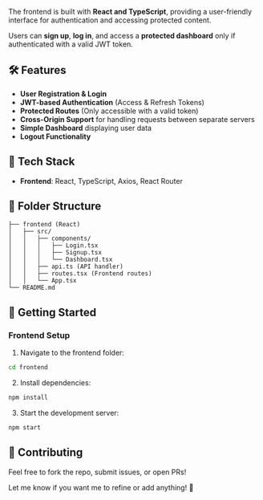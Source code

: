 The frontend is built with **React and TypeScript**, providing a user-friendly interface for authentication and accessing protected content.

Users can **sign up**, **log in**, and access a **protected dashboard** only if authenticated with a valid JWT token. 

## 🛠️ **Features**
- **User Registration & Login**
- **JWT-based Authentication** (Access & Refresh Tokens)
- **Protected Routes** (Only accessible with a valid token)
- **Cross-Origin Support** for handling requests between separate servers
- **Simple Dashboard** displaying user data
- **Logout Functionality**

## 📂 **Tech Stack**
- **Frontend**: React, TypeScript, Axios, React Router

## 📑 **Folder Structure**
```
├── frontend (React)
│   ├── src/
│   │   ├── components/
│   │   │   ├── Login.tsx
│   │   │   ├── Signup.tsx
│   │   │   └── Dashboard.tsx
│   │   ├── api.ts (API handler)
│   │   ├── routes.tsx (Frontend routes)
│   │   └── App.tsx
└── README.md
```

## 🚀 **Getting Started**

### **Frontend Setup**
1. Navigate to the frontend folder:
```sh
cd frontend
```
2. Install dependencies:
```sh
npm install
```
3. Start the development server:
```sh
npm start
```

## 🤝 **Contributing**
Feel free to fork the repo, submit issues, or open PRs!

Let me know if you want me to refine or add anything! 🚀

